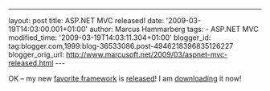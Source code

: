 ---
layout: post
title: ASP.NET MVC released! date: '2009-03-19T14:03:00.001+01:00'
author: Marcus Hammarberg
tags: -
ASP.NET MVC modified_time: '2009-03-19T14:03:11.304+01:00'
blogger_id: tag:blogger.com,1999:blog-36533086.post-4946218396835126227
blogger_orig_url: http://www.marcusoft.net/2009/03/aspnet-mvc-released.html ---

OK – my new
<a href="http://asp.net/mvc" target="_blank">favorite framework</a> is
<a href="http://haacked.com/archive/2009/03/18/aspnet-mvc-rtw.aspx"
target="_blank">released</a>! I am
<a href="http://go.microsoft.com/fwlink/?LinkId=144444"
target="_blank">downloading</a> it now!
